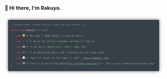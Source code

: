 ### 👋 Hi there, I'm Rakuyo.

<p align="center">
<img src="https://raw.githubusercontent.com/rakuyoMo/rakuyoMo/master/README.png" alt="```
Test
```" title="Hi!" width="1000"/>
</p>
